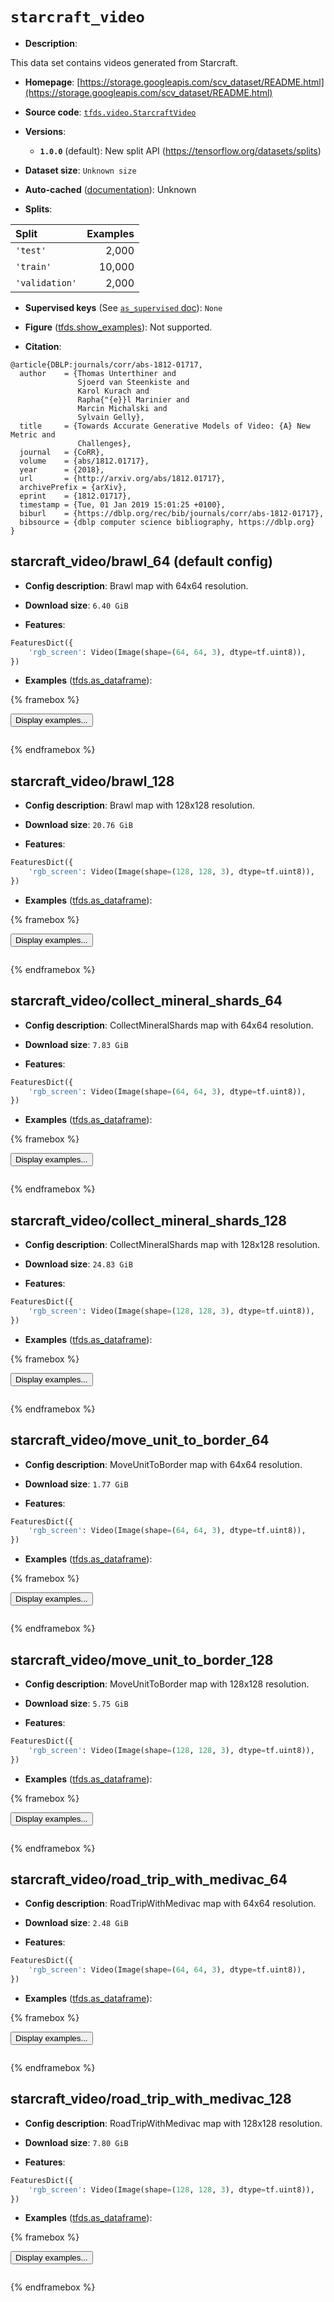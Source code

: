 <div itemscope itemtype="http://schema.org/Dataset">
  <div itemscope itemprop="includedInDataCatalog" itemtype="http://schema.org/DataCatalog">
    <meta itemprop="name" content="TensorFlow Datasets" />
  </div>
  <meta itemprop="name" content="starcraft_video" />
  <meta itemprop="description" content="This data set contains videos generated from Starcraft.&#10;&#10;To use this dataset:&#10;&#10;```python&#10;import tensorflow_datasets as tfds&#10;&#10;ds = tfds.load(&#x27;starcraft_video&#x27;, split=&#x27;train&#x27;)&#10;for ex in ds.take(4):&#10;  print(ex)&#10;```&#10;&#10;See [the guide](https://www.tensorflow.org/datasets/overview) for more&#10;informations on [tensorflow_datasets](https://www.tensorflow.org/datasets).&#10;&#10;" />
  <meta itemprop="url" content="https://www.tensorflow.org/datasets/catalog/starcraft_video" />
  <meta itemprop="sameAs" content="https://storage.googleapis.com/scv_dataset/README.html" />
  <meta itemprop="citation" content="@article{DBLP:journals/corr/abs-1812-01717,&#10;  author    = {Thomas Unterthiner and&#10;               Sjoerd van Steenkiste and&#10;               Karol Kurach and&#10;               Rapha{&quot;{e}}l Marinier and&#10;               Marcin Michalski and&#10;               Sylvain Gelly},&#10;  title     = {Towards Accurate Generative Models of Video: {A} New Metric and&#10;               Challenges},&#10;  journal   = {CoRR},&#10;  volume    = {abs/1812.01717},&#10;  year      = {2018},&#10;  url       = {http://arxiv.org/abs/1812.01717},&#10;  archivePrefix = {arXiv},&#10;  eprint    = {1812.01717},&#10;  timestamp = {Tue, 01 Jan 2019 15:01:25 +0100},&#10;  biburl    = {https://dblp.org/rec/bib/journals/corr/abs-1812-01717},&#10;  bibsource = {dblp computer science bibliography, https://dblp.org}&#10;}" />
</div>

# `starcraft_video`


*   **Description**:

This data set contains videos generated from Starcraft.

*   **Homepage**:
    [https://storage.googleapis.com/scv_dataset/README.html](https://storage.googleapis.com/scv_dataset/README.html)

*   **Source code**:
    [`tfds.video.StarcraftVideo`](https://github.com/tensorflow/datasets/tree/master/tensorflow_datasets/video/starcraft.py)

*   **Versions**:

    *   **`1.0.0`** (default): New split API
        (https://tensorflow.org/datasets/splits)

*   **Dataset size**: `Unknown size`

*   **Auto-cached**
    ([documentation](https://www.tensorflow.org/datasets/performances#auto-caching)):
    Unknown

*   **Splits**:

Split          | Examples
:------------- | -------:
`'test'`       | 2,000
`'train'`      | 10,000
`'validation'` | 2,000

*   **Supervised keys** (See
    [`as_supervised` doc](https://www.tensorflow.org/datasets/api_docs/python/tfds/load#args)):
    `None`

*   **Figure**
    ([tfds.show_examples](https://www.tensorflow.org/datasets/api_docs/python/tfds/visualization/show_examples)):
    Not supported.

*   **Citation**:

```
@article{DBLP:journals/corr/abs-1812-01717,
  author    = {Thomas Unterthiner and
               Sjoerd van Steenkiste and
               Karol Kurach and
               Rapha{"{e}}l Marinier and
               Marcin Michalski and
               Sylvain Gelly},
  title     = {Towards Accurate Generative Models of Video: {A} New Metric and
               Challenges},
  journal   = {CoRR},
  volume    = {abs/1812.01717},
  year      = {2018},
  url       = {http://arxiv.org/abs/1812.01717},
  archivePrefix = {arXiv},
  eprint    = {1812.01717},
  timestamp = {Tue, 01 Jan 2019 15:01:25 +0100},
  biburl    = {https://dblp.org/rec/bib/journals/corr/abs-1812-01717},
  bibsource = {dblp computer science bibliography, https://dblp.org}
}
```

## starcraft_video/brawl_64 (default config)

*   **Config description**: Brawl map with 64x64 resolution.

*   **Download size**: `6.40 GiB`

*   **Features**:

```python
FeaturesDict({
    'rgb_screen': Video(Image(shape=(64, 64, 3), dtype=tf.uint8)),
})
```

*   **Examples**
    ([tfds.as_dataframe](https://www.tensorflow.org/datasets/api_docs/python/tfds/as_dataframe)):

<!-- mdformat off(HTML should not be auto-formatted) -->

{% framebox %}

<button id="displaydataframe">Display examples...</button>
<div id="dataframecontent" style="overflow-x:auto"></div>
<script src="https://www.gstatic.com/external_hosted/jquery2.min.js"></script>
<script>
var url = "https://storage.googleapis.com/tfds-data/visualization/dataframe/starcraft_video-brawl_64-1.0.0.html";
$(document).ready(() => {
  $("#displaydataframe").click((event) => {
    // Disable the button after clicking (dataframe loaded only once).
    $("#displaydataframe").prop("disabled", true);

    // Pre-fetch and display the content
    $.get(url, (data) => {
      $("#dataframecontent").html(data);
    }).fail(() => {
      $("#dataframecontent").html(
        'Error loading examples. If the error persist, please open '
        + 'a new issue.'
      );
    });
  });
});
</script>

{% endframebox %}

<!-- mdformat on -->

## starcraft_video/brawl_128

*   **Config description**: Brawl map with 128x128 resolution.

*   **Download size**: `20.76 GiB`

*   **Features**:

```python
FeaturesDict({
    'rgb_screen': Video(Image(shape=(128, 128, 3), dtype=tf.uint8)),
})
```

*   **Examples**
    ([tfds.as_dataframe](https://www.tensorflow.org/datasets/api_docs/python/tfds/as_dataframe)):

<!-- mdformat off(HTML should not be auto-formatted) -->

{% framebox %}

<button id="displaydataframe">Display examples...</button>
<div id="dataframecontent" style="overflow-x:auto"></div>
<script src="https://www.gstatic.com/external_hosted/jquery2.min.js"></script>
<script>
var url = "https://storage.googleapis.com/tfds-data/visualization/dataframe/starcraft_video-brawl_128-1.0.0.html";
$(document).ready(() => {
  $("#displaydataframe").click((event) => {
    // Disable the button after clicking (dataframe loaded only once).
    $("#displaydataframe").prop("disabled", true);

    // Pre-fetch and display the content
    $.get(url, (data) => {
      $("#dataframecontent").html(data);
    }).fail(() => {
      $("#dataframecontent").html(
        'Error loading examples. If the error persist, please open '
        + 'a new issue.'
      );
    });
  });
});
</script>

{% endframebox %}

<!-- mdformat on -->

## starcraft_video/collect_mineral_shards_64

*   **Config description**: CollectMineralShards map with 64x64 resolution.

*   **Download size**: `7.83 GiB`

*   **Features**:

```python
FeaturesDict({
    'rgb_screen': Video(Image(shape=(64, 64, 3), dtype=tf.uint8)),
})
```

*   **Examples**
    ([tfds.as_dataframe](https://www.tensorflow.org/datasets/api_docs/python/tfds/as_dataframe)):

<!-- mdformat off(HTML should not be auto-formatted) -->

{% framebox %}

<button id="displaydataframe">Display examples...</button>
<div id="dataframecontent" style="overflow-x:auto"></div>
<script src="https://www.gstatic.com/external_hosted/jquery2.min.js"></script>
<script>
var url = "https://storage.googleapis.com/tfds-data/visualization/dataframe/starcraft_video-collect_mineral_shards_64-1.0.0.html";
$(document).ready(() => {
  $("#displaydataframe").click((event) => {
    // Disable the button after clicking (dataframe loaded only once).
    $("#displaydataframe").prop("disabled", true);

    // Pre-fetch and display the content
    $.get(url, (data) => {
      $("#dataframecontent").html(data);
    }).fail(() => {
      $("#dataframecontent").html(
        'Error loading examples. If the error persist, please open '
        + 'a new issue.'
      );
    });
  });
});
</script>

{% endframebox %}

<!-- mdformat on -->

## starcraft_video/collect_mineral_shards_128

*   **Config description**: CollectMineralShards map with 128x128 resolution.

*   **Download size**: `24.83 GiB`

*   **Features**:

```python
FeaturesDict({
    'rgb_screen': Video(Image(shape=(128, 128, 3), dtype=tf.uint8)),
})
```

*   **Examples**
    ([tfds.as_dataframe](https://www.tensorflow.org/datasets/api_docs/python/tfds/as_dataframe)):

<!-- mdformat off(HTML should not be auto-formatted) -->

{% framebox %}

<button id="displaydataframe">Display examples...</button>
<div id="dataframecontent" style="overflow-x:auto"></div>
<script src="https://www.gstatic.com/external_hosted/jquery2.min.js"></script>
<script>
var url = "https://storage.googleapis.com/tfds-data/visualization/dataframe/starcraft_video-collect_mineral_shards_128-1.0.0.html";
$(document).ready(() => {
  $("#displaydataframe").click((event) => {
    // Disable the button after clicking (dataframe loaded only once).
    $("#displaydataframe").prop("disabled", true);

    // Pre-fetch and display the content
    $.get(url, (data) => {
      $("#dataframecontent").html(data);
    }).fail(() => {
      $("#dataframecontent").html(
        'Error loading examples. If the error persist, please open '
        + 'a new issue.'
      );
    });
  });
});
</script>

{% endframebox %}

<!-- mdformat on -->

## starcraft_video/move_unit_to_border_64

*   **Config description**: MoveUnitToBorder map with 64x64 resolution.

*   **Download size**: `1.77 GiB`

*   **Features**:

```python
FeaturesDict({
    'rgb_screen': Video(Image(shape=(64, 64, 3), dtype=tf.uint8)),
})
```

*   **Examples**
    ([tfds.as_dataframe](https://www.tensorflow.org/datasets/api_docs/python/tfds/as_dataframe)):

<!-- mdformat off(HTML should not be auto-formatted) -->

{% framebox %}

<button id="displaydataframe">Display examples...</button>
<div id="dataframecontent" style="overflow-x:auto"></div>
<script src="https://www.gstatic.com/external_hosted/jquery2.min.js"></script>
<script>
var url = "https://storage.googleapis.com/tfds-data/visualization/dataframe/starcraft_video-move_unit_to_border_64-1.0.0.html";
$(document).ready(() => {
  $("#displaydataframe").click((event) => {
    // Disable the button after clicking (dataframe loaded only once).
    $("#displaydataframe").prop("disabled", true);

    // Pre-fetch and display the content
    $.get(url, (data) => {
      $("#dataframecontent").html(data);
    }).fail(() => {
      $("#dataframecontent").html(
        'Error loading examples. If the error persist, please open '
        + 'a new issue.'
      );
    });
  });
});
</script>

{% endframebox %}

<!-- mdformat on -->

## starcraft_video/move_unit_to_border_128

*   **Config description**: MoveUnitToBorder map with 128x128 resolution.

*   **Download size**: `5.75 GiB`

*   **Features**:

```python
FeaturesDict({
    'rgb_screen': Video(Image(shape=(128, 128, 3), dtype=tf.uint8)),
})
```

*   **Examples**
    ([tfds.as_dataframe](https://www.tensorflow.org/datasets/api_docs/python/tfds/as_dataframe)):

<!-- mdformat off(HTML should not be auto-formatted) -->

{% framebox %}

<button id="displaydataframe">Display examples...</button>
<div id="dataframecontent" style="overflow-x:auto"></div>
<script src="https://www.gstatic.com/external_hosted/jquery2.min.js"></script>
<script>
var url = "https://storage.googleapis.com/tfds-data/visualization/dataframe/starcraft_video-move_unit_to_border_128-1.0.0.html";
$(document).ready(() => {
  $("#displaydataframe").click((event) => {
    // Disable the button after clicking (dataframe loaded only once).
    $("#displaydataframe").prop("disabled", true);

    // Pre-fetch and display the content
    $.get(url, (data) => {
      $("#dataframecontent").html(data);
    }).fail(() => {
      $("#dataframecontent").html(
        'Error loading examples. If the error persist, please open '
        + 'a new issue.'
      );
    });
  });
});
</script>

{% endframebox %}

<!-- mdformat on -->

## starcraft_video/road_trip_with_medivac_64

*   **Config description**: RoadTripWithMedivac map with 64x64 resolution.

*   **Download size**: `2.48 GiB`

*   **Features**:

```python
FeaturesDict({
    'rgb_screen': Video(Image(shape=(64, 64, 3), dtype=tf.uint8)),
})
```

*   **Examples**
    ([tfds.as_dataframe](https://www.tensorflow.org/datasets/api_docs/python/tfds/as_dataframe)):

<!-- mdformat off(HTML should not be auto-formatted) -->

{% framebox %}

<button id="displaydataframe">Display examples...</button>
<div id="dataframecontent" style="overflow-x:auto"></div>
<script src="https://www.gstatic.com/external_hosted/jquery2.min.js"></script>
<script>
var url = "https://storage.googleapis.com/tfds-data/visualization/dataframe/starcraft_video-road_trip_with_medivac_64-1.0.0.html";
$(document).ready(() => {
  $("#displaydataframe").click((event) => {
    // Disable the button after clicking (dataframe loaded only once).
    $("#displaydataframe").prop("disabled", true);

    // Pre-fetch and display the content
    $.get(url, (data) => {
      $("#dataframecontent").html(data);
    }).fail(() => {
      $("#dataframecontent").html(
        'Error loading examples. If the error persist, please open '
        + 'a new issue.'
      );
    });
  });
});
</script>

{% endframebox %}

<!-- mdformat on -->

## starcraft_video/road_trip_with_medivac_128

*   **Config description**: RoadTripWithMedivac map with 128x128 resolution.

*   **Download size**: `7.80 GiB`

*   **Features**:

```python
FeaturesDict({
    'rgb_screen': Video(Image(shape=(128, 128, 3), dtype=tf.uint8)),
})
```

*   **Examples**
    ([tfds.as_dataframe](https://www.tensorflow.org/datasets/api_docs/python/tfds/as_dataframe)):

<!-- mdformat off(HTML should not be auto-formatted) -->

{% framebox %}

<button id="displaydataframe">Display examples...</button>
<div id="dataframecontent" style="overflow-x:auto"></div>
<script src="https://www.gstatic.com/external_hosted/jquery2.min.js"></script>
<script>
var url = "https://storage.googleapis.com/tfds-data/visualization/dataframe/starcraft_video-road_trip_with_medivac_128-1.0.0.html";
$(document).ready(() => {
  $("#displaydataframe").click((event) => {
    // Disable the button after clicking (dataframe loaded only once).
    $("#displaydataframe").prop("disabled", true);

    // Pre-fetch and display the content
    $.get(url, (data) => {
      $("#dataframecontent").html(data);
    }).fail(() => {
      $("#dataframecontent").html(
        'Error loading examples. If the error persist, please open '
        + 'a new issue.'
      );
    });
  });
});
</script>

{% endframebox %}

<!-- mdformat on -->